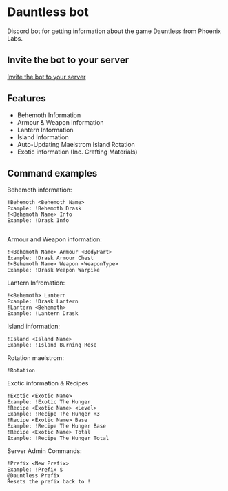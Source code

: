# Dauntless bot
Discord bot for getting information about the game Dauntless from Phoenix Labs.
## Invite the bot to your server
[Invite the bot to your server](https://discordapp.com/api/oauth2/authorize?client_id=458254594674393101&permissions=388160&scope=bot)
## Features
* Behemoth Information
* Armour & Weapon Information
* Lantern Information
* Island Information
* Auto-Updating Maelstrom Island Rotation
* Exotic information (Inc. Crafting Materials)
 
## Command examples
Behemoth information:
```
!Behemoth <Behemoth Name>
Example: !Behemoth Drask
!<Behemoth Name> Info
Example: !Drask Info
 
```
Armour and Weapon information:
```
!<Behemoth Name> Armour <BodyPart>
Example: !Drask Armour Chest
!<Behemoth Name> Weapon <WeaponType>
Example: !Drask Weapon Warpike
```
Lantern Infromation:
```
!<Behemoth> Lantern
Example: !Drask Lantern
!Lantern <Behemoth>
Example: !Lantern Drask
```
Island information:
```
!Island <Island Name>
Example: !Island Burning Rose
```
Rotation maelstrom:
```
!Rotation
```
Exotic information & Recipes
```
!Exotic <Exotic Name>
Example: !Exotic The Hunger
!Recipe <Exotic Name> <Level>
Example: !Recipe The Hunger +3
!Recipe <Exotic Name> Base
Example: !Recipe The Hunger Base
!Recipe <Exotic Name> Total
Example: !Recipe The Hunger Total
```
Server Admin Commands:
```
!Prefix <New Prefix>
Example: !Prefix $
@Dauntless Prefix
Resets the prefix back to !
```
